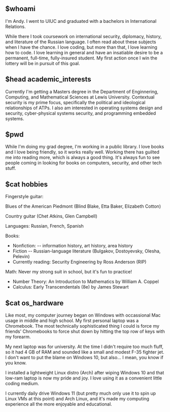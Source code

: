 ## $whoami

I'm Andy. I went to UIUC and graduated with a bachelors in International Relations.
    
While there I took coursework on international security, diplomacy, history, and 
literature of the Russian language. I often read about these subjects when I have the chance. 
I love coding, but more than that, I love learning how to code. I love learning in general and 
have an insatiable desire to be a permanent, full-time, fully-insured student. My first
action once I win the lottery will be in pursuit of this goal. 

## $head academic_interests

Currently I'm getting a Masters degree in the Department of Enginnering, Computing, and 
Mathematical Sciences at Lewis University. Contextual security is my prime focus, 
specifically the political and ideological relationships of ATPs. I also am interested in
operating systems design and security, cyber-physical systems security, and programming 
embedded systems.

## $pwd 

While I'm doing my grad degree, I'm working in a public library. I love books and I love
being friendly, so it works really well. Working there has guilted me into reading more,
which is always a good thing. It's always fun to see people coming in looking for books
on computers, security, and other tech stuff.

## $cat hobbies

Fingerstyle guitar:

Blues of the American Piedmont (Blind Blake, Etta Baker, Elizabeth Cotton)
                    
Country guitar (Chet Atkins, Glen Campbell)

Languages: Russian, French, Spanish

Books:
        
- Nonfiction: -- information history, art history, area history
- Fiction -- Russian-language literature (Bulgakov, Dostoyevsky, Olesha, Pelevin)
- Currently reading: Security Engineering by Ross Anderson (RIP)

Math: Never my strong suit in school, but it's fun to practice!
- Number Theory: An Introduction to Mathematics by William A. Coppel
- Calculus: Early Transcendentals (8e) by James Stewart

## $cat os_hardware

Like most, my computer journey began on Windows with occassional Mac usage in middle and 
high school. My first personal laptop was a Chromebook. The most technically 
sophisticated thing I could is force my friends' Chromebooks to force shut down by 
hitting the top row of keys with my forearm.

My next laptop was for university. At the time I didn't require too much fluff, so it had 
4 GB of RAM and sounded like a small and modest F-35 fighter jet. I don't want to put the 
blame on Windows 10, but also... I mean, you know if you know. 

I installed a lightweight Linux distro (Arch) after wiping Windows 10 and that low-ram 
laptop is now my pride and joy. I love using it as a convenient little coding medium.

I currently daily drive Windows 11 (but pretty much only use it to spin up Linux VMs at 
this point) and Arch Linux, and it's made my computing experience all the more enjoyable 
and educational. 

<!---
andykeefe/andykeefe is a ✨ special ✨ repository because its `README.md` (this file) appears on your GitHub profile.
You can click the Preview link to take a look at your changes.
--->
